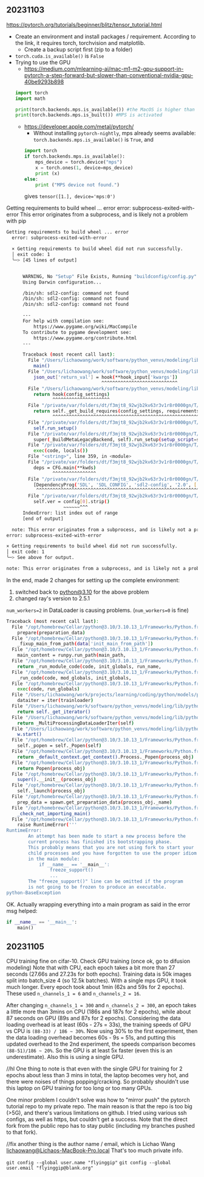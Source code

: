 ## 20231103

https://pytorch.org/tutorials/beginner/blitz/tensor_tutorial.html

* Create an environment and install packages / requirement. According to the link, it requires torch, torchvision and matplotlib. 
    * Create a backup script first (zip to a folder)
* `torch.cuda.is_available()` is `False`
* Trying to use the GPU
    * https://medium.com/mlearning-ai/mac-m1-m2-gpu-support-in-pytorch-a-step-forward-but-slower-than-conventional-nvidia-gpu-40be9293b898
    ```python
    import torch
    import math

    print(torch.backends.mps.is_available()) #the MacOS is higher than 12.3+
    print(torch.backends.mps.is_built()) #MPS is activated
    ```
    * https://developer.apple.com/metal/pytorch/
        * Without installing `pytorch-nightly`, mps already seems available: `torch.backends.mps.is_available()` is `True`, and 
        ```python
        import torch
        if torch.backends.mps.is_available():
            mps_device = torch.device("mps")
            x = torch.ones(1, device=mps_device)
            print (x)
        else:
            print ("MPS device not found.")
        ```
        gives `tensor([1.], device='mps:0')`



Getting requirements to build wheel ... error
error: subprocess-exited-with-error
This error originates from a subprocess, and is likely not a problem with pip

```sh
Getting requirements to build wheel ... error
  error: subprocess-exited-with-error

  × Getting requirements to build wheel did not run successfully.
  │ exit code: 1
  ╰─> [45 lines of output]


      WARNING, No "Setup" File Exists, Running "buildconfig/config.py"
      Using Darwin configuration...

      /bin/sh: sdl2-config: command not found
      /bin/sh: sdl2-config: command not found
      /bin/sh: sdl2-config: command not found

      ---
      For help with compilation see:
          https://www.pygame.org/wiki/MacCompile
      To contribute to pygame development see:
          https://www.pygame.org/contribute.html
      ---

      Traceback (most recent call last):
        File "/Users/lichaowang/work/software/python_venvs/modeling/lib/python3.11/site-packages/pip/_vendor/pyproject_hooks/_in_process/_in_process.py", line 353, in <module>
          main()
        File "/Users/lichaowang/work/software/python_venvs/modeling/lib/python3.11/site-packages/pip/_vendor/pyproject_hooks/_in_process/_in_process.py", line 335, in main
          json_out['return_val'] = hook(**hook_input['kwargs'])
                                   ^^^^^^^^^^^^^^^^^^^^^^^^^^^^
        File "/Users/lichaowang/work/software/python_venvs/modeling/lib/python3.11/site-packages/pip/_vendor/pyproject_hooks/_in_process/_in_process.py", line 118, in get_requires_for_build_wheel
          return hook(config_settings)
                 ^^^^^^^^^^^^^^^^^^^^^
        File "/private/var/folders/dt/f3mjt8_92wjb2kv63r3v1r8r0000gn/T/pip-build-env-rxzh35rb/overlay/lib/python3.11/site-packages/setuptools/build_meta.py", line 355, in get_requires_for_build_wheel
          return self._get_build_requires(config_settings, requirements=['wheel'])
                 ^^^^^^^^^^^^^^^^^^^^^^^^^^^^^^^^^^^^^^^^^^^^^^^^^^^^^^^^^^^^^^^^^
        File "/private/var/folders/dt/f3mjt8_92wjb2kv63r3v1r8r0000gn/T/pip-build-env-rxzh35rb/overlay/lib/python3.11/site-packages/setuptools/build_meta.py", line 325, in _get_build_requires
          self.run_setup()
        File "/private/var/folders/dt/f3mjt8_92wjb2kv63r3v1r8r0000gn/T/pip-build-env-rxzh35rb/overlay/lib/python3.11/site-packages/setuptools/build_meta.py", line 507, in run_setup
          super(_BuildMetaLegacyBackend, self).run_setup(setup_script=setup_script)
        File "/private/var/folders/dt/f3mjt8_92wjb2kv63r3v1r8r0000gn/T/pip-build-env-rxzh35rb/overlay/lib/python3.11/site-packages/setuptools/build_meta.py", line 341, in run_setup
          exec(code, locals())
        File "<string>", line 359, in <module>
        File "/private/var/folders/dt/f3mjt8_92wjb2kv63r3v1r8r0000gn/T/pip-install-4m72mvfw/pygame_88a9ce4282ba4f748579a1299a63d800/buildconfig/config.py", line 225, in main
          deps = CFG.main(**kwds)
                 ^^^^^^^^^^^^^^^^
        File "/private/var/folders/dt/f3mjt8_92wjb2kv63r3v1r8r0000gn/T/pip-install-4m72mvfw/pygame_88a9ce4282ba4f748579a1299a63d800/buildconfig/config_darwin.py", line 132, in main
          [DependencyProg('SDL', 'SDL_CONFIG', 'sdl2-config', '2.0', ['sdl'])],
           ^^^^^^^^^^^^^^^^^^^^^^^^^^^^^^^^^^^^^^^^^^^^^^^^^^^^^^^^^^^^^^^^^^
        File "/private/var/folders/dt/f3mjt8_92wjb2kv63r3v1r8r0000gn/T/pip-install-4m72mvfw/pygame_88a9ce4282ba4f748579a1299a63d800/buildconfig/config_unix.py", line 39, in __init__
          self.ver = config[0].strip()
                     ~~~~~~^^^
      IndexError: list index out of range
      [end of output]

  note: This error originates from a subprocess, and is likely not a problem with pip.
error: subprocess-exited-with-error

× Getting requirements to build wheel did not run successfully.
│ exit code: 1
╰─> See above for output.

note: This error originates from a subprocess, and is likely not a problem with pip.
```

In the end, made 2 changes for setting up the complete environment: 
1. switched back to python@3.10 for the above problem
2. changed ray's version to 2.5.1

`num_workers=2` in DataLoader is causing problems. (`num_workers=0` is fine)
```sh
Traceback (most recent call last):
  File "/opt/homebrew/Cellar/python@3.10/3.10.13_1/Frameworks/Python.framework/Versions/3.10/lib/python3.10/multiprocessing/spawn.py", line 125, in _main
    prepare(preparation_data)
  File "/opt/homebrew/Cellar/python@3.10/3.10.13_1/Frameworks/Python.framework/Versions/3.10/lib/python3.10/multiprocessing/spawn.py", line 236, in prepare
    _fixup_main_from_path(data['init_main_from_path'])
  File "/opt/homebrew/Cellar/python@3.10/3.10.13_1/Frameworks/Python.framework/Versions/3.10/lib/python3.10/multiprocessing/spawn.py", line 287, in _fixup_main_from_path
    main_content = runpy.run_path(main_path,
  File "/opt/homebrew/Cellar/python@3.10/3.10.13_1/Frameworks/Python.framework/Versions/3.10/lib/python3.10/runpy.py", line 289, in run_path
    return _run_module_code(code, init_globals, run_name,
  File "/opt/homebrew/Cellar/python@3.10/3.10.13_1/Frameworks/Python.framework/Versions/3.10/lib/python3.10/runpy.py", line 96, in _run_module_code
    _run_code(code, mod_globals, init_globals,
  File "/opt/homebrew/Cellar/python@3.10/3.10.13_1/Frameworks/Python.framework/Versions/3.10/lib/python3.10/runpy.py", line 86, in _run_code
    exec(code, run_globals)
  File "/Users/lichaowang/work/projects/learning/coding/python/models/pytorch-tutorials/beginner_source/blitz/cifar10_tutorial.py", line 111, in <module>
    dataiter = iter(trainloader)
  File "/Users/lichaowang/work/software/python_venvs/modeling/lib/python3.10/site-packages/torch/utils/data/dataloader.py", line 438, in __iter__
    return self._get_iterator()
  File "/Users/lichaowang/work/software/python_venvs/modeling/lib/python3.10/site-packages/torch/utils/data/dataloader.py", line 386, in _get_iterator
    return _MultiProcessingDataLoaderIter(self)
  File "/Users/lichaowang/work/software/python_venvs/modeling/lib/python3.10/site-packages/torch/utils/data/dataloader.py", line 1039, in __init__
    w.start()
  File "/opt/homebrew/Cellar/python@3.10/3.10.13_1/Frameworks/Python.framework/Versions/3.10/lib/python3.10/multiprocessing/process.py", line 121, in start
    self._popen = self._Popen(self)
  File "/opt/homebrew/Cellar/python@3.10/3.10.13_1/Frameworks/Python.framework/Versions/3.10/lib/python3.10/multiprocessing/context.py", line 224, in _Popen
    return _default_context.get_context().Process._Popen(process_obj)
  File "/opt/homebrew/Cellar/python@3.10/3.10.13_1/Frameworks/Python.framework/Versions/3.10/lib/python3.10/multiprocessing/context.py", line 288, in _Popen
    return Popen(process_obj)
  File "/opt/homebrew/Cellar/python@3.10/3.10.13_1/Frameworks/Python.framework/Versions/3.10/lib/python3.10/multiprocessing/popen_spawn_posix.py", line 32, in __init__
    super().__init__(process_obj)
  File "/opt/homebrew/Cellar/python@3.10/3.10.13_1/Frameworks/Python.framework/Versions/3.10/lib/python3.10/multiprocessing/popen_fork.py", line 19, in __init__
    self._launch(process_obj)
  File "/opt/homebrew/Cellar/python@3.10/3.10.13_1/Frameworks/Python.framework/Versions/3.10/lib/python3.10/multiprocessing/popen_spawn_posix.py", line 42, in _launch
    prep_data = spawn.get_preparation_data(process_obj._name)
  File "/opt/homebrew/Cellar/python@3.10/3.10.13_1/Frameworks/Python.framework/Versions/3.10/lib/python3.10/multiprocessing/spawn.py", line 154, in get_preparation_data
    _check_not_importing_main()
  File "/opt/homebrew/Cellar/python@3.10/3.10.13_1/Frameworks/Python.framework/Versions/3.10/lib/python3.10/multiprocessing/spawn.py", line 134, in _check_not_importing_main
    raise RuntimeError('''
RuntimeError: 
        An attempt has been made to start a new process before the
        current process has finished its bootstrapping phase.
        This probably means that you are not using fork to start your
        child processes and you have forgotten to use the proper idiom
        in the main module:
            if __name__ == '__main__':
                freeze_support()
                ...
        The "freeze_support()" line can be omitted if the program
        is not going to be frozen to produce an executable.
python-BaseException
```

OK. Actually wrapping everything into a main program as said in the error msg helped: 
```python
if __name__ == '__main__':
    main()
```

## 20231105

CPU training fine on cifar-10. Check GPU training (once ok, go to difusion modeling)
Note that with CPU, each epoch takes a bit more than 27 seconds (27.66s and 27.23s for both epochs). Training data is 50k images split into batch_size 4 (so 12.5k batches). With a single mps GPU, it took much longer. Every epoch took about 1min (62s and 59s for 2 epochs). 
These used `n_channels_1 = 6` and `n_channels_2 = 16`. 

After changing `n_channels_1 = 300` and `n_channels_2 = 300`, an epoch takes a little more than 3mins on CPU (186s and 187s for 2 epochs), while about 87 seconds on GPU (89s and 87s for 2 epochs). Considering the data loading overhead is at least (60s - 27s = 33s), the training speeds of GPU vs CPU is `(88-33) / 186 ~ 30%`. Now using 30% to the first experiment, then the data loading overhead becomes 60s - 9s = 51s, and putting this updated overhead to the 2nd experiment, the speeds comparison becomes `(88-51)/186 ~ 20%`. So the GPU is at least 5x faster (even this is an underestimate). Also this is using a single GPU. 

//hl One thing to note is that even with the single GPU for training for 2 epochs about less than 3 mins in total, the laptop becomes very hot, and there were noises of things popping/cracking. So probably shouldn't use this laptop on GPU training for too long or too many GPUs. 

One minor problem I couldn't solve was how to "mirror push" the pytorch tutorial repo to my private repo. The main reason is that the repo is too big (>5G), and there's various limitations on github. I tried using various ssh configs, as well as https, but couldn't get a success. Note that the direct fork from the public repo has to stay public (including my branches pushed to that fork). 

//fix another thing is the author name / email, which is 
Lichao Wang <lichaowang@Lichaos-MacBook-Pro.local>
That's too much private info.

`git config --global user.name "flyinggip"`
`git config --global user.email "flyinggip@blank.org"`

